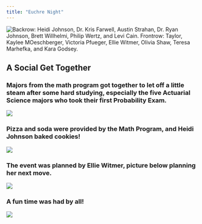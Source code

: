 ```yaml
---
title: "Euchre Night"
---
```


![Backrow: Heidi Johnson, Dr. Kris Farwell, Austin Strahan, Dr. Ryan Johnson, Brett Willhelmi, Philip Wertz, and Levi Cain.  Frontrow: Taylor, Kaylee MOeschberger, Victoria Pfueger, Ellie Witmer, Olivia Shaw, Teresa Marhefka, and Kara Godsey.](../../images/2020-Jan-Euchre/IMG_2146.jpg)

## A Social Get Together

### Majors from the math program got together to let off a little steam after some hard studying, especially the five Actuarial Science majors who took their first Probability Exam.

![](../../images/2020-Jan-Euchre/IMG-0347.png)

### Pizza and soda were provided by the Math Program, and Heidi Johnson baked cookies!

![](../../images/2020-Jan-Euchre/IMG-0349.png)

### The event was planned by Ellie Witmer, picture below planning her next move.

![](../../images/2020-Jan-Euchre/IMG-0350.png)

### A fun time was had by all!

![](../../images/2020-Jan-Euchre/IMG-0353.png)
